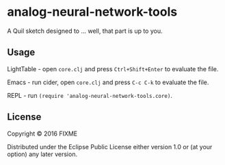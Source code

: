 # analog-neural-network-tools

A Quil sketch designed to ... well, that part is up to you.

## Usage

LightTable - open `core.clj` and press `Ctrl+Shift+Enter` to evaluate the file.

Emacs - run cider, open `core.clj` and press `C-c C-k` to evaluate the file.

REPL - run `(require 'analog-neural-network-tools.core)`.

## License

Copyright © 2016 FIXME

Distributed under the Eclipse Public License either version 1.0 or (at
your option) any later version.
